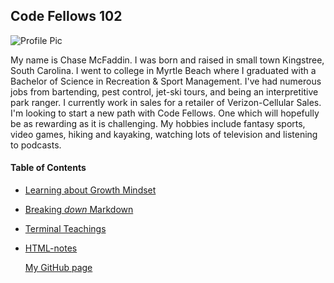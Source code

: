 ## Code Fellows 102

![Profile Pic]()

My name is Chase McFaddin. I was born and raised in small town Kingstree, South Carolina. I went to college in Myrtle Beach where I graduated with a Bachelor of Science in Recreation & Sport Management. I've had numerous jobs from bartending, pest control, jet-ski tours, and being an interpretitive park ranger. I currently work in sales for a retailer of Verizon-Cellular Sales. I'm looking to start a new path with Code Fellows. One which will hopefully be as rewarding as it is challenging. My hobbies include fantasy sports, video games, hiking and kayaking, watching lots of television and listening to podcasts.



#### Table of Contents
 
- [Learning about Growth Mindset](growth-mindset.md)
- [Breaking *down* Markdown](markdown-notes.md)
- [Terminal Teachings](tools-terminal.md)
- [HTML-notes](html-notes.md)






  [My GitHub page](https://github.com/ChaseMcFaddin)